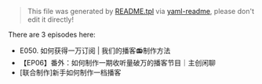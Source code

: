 > This file was generated by [README.tpl](README.tpl) via [yaml-readme](https://github.com/LinuxSuRen/yaml-readme), please don't edit it directly!


There are 3 episodes here:
* E050. 如何获得一万订阅 | 我们的播客📻制作方法
* 【EP06】番外：如何制作一期收听量破万的播客节目｜主创闲聊
* [联合制作]新手如何制作一档播客
